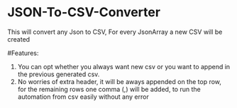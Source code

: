 # JSON-To-CSV-Converter
This will convert any Json to CSV, For every JsonArray a new CSV will be created

#Features:
1. You can opt whether you always want new csv or you want to append in the previous generated csv.
2. No worries of extra header, it will be aways appended on the top row, for the remaining rows one comma (,) will be added, to run the automation from csv easily without any error
